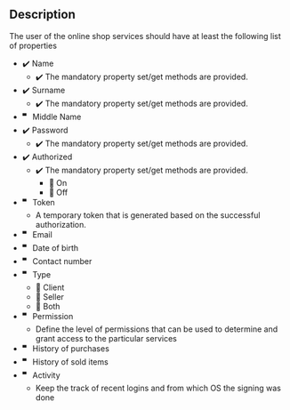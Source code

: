 
## Description
The user of the online shop services should have at least the following list of properties

- ✔️ Name
  - ✔️ The mandatory property set/get methods are provided.
- ✔️ Surname
  - ✔️ The mandatory property set/get methods are provided.
- 🬀 Middle Name
- ✔️ Password
    - ✔️ The mandatory property set/get methods are provided.
- ✔️ Authorized
  - ✔️ The mandatory property set/get methods are provided.
    - 🔘 On
    - 🔘 Off
- 🬀 Token
  - A temporary token that is generated based on the successful authorization.
- 🬀 Email
- 🬀 Date of birth
- 🬀 Contact number
- 🬀 Type
  - 🔘 Client
  - 🔘 Seller
  - 🔘 Both
- 🬀 Permission
  - Define the level of permissions that can be used to determine and grant access to the particular services
- 🬀 History of purchases
- 🬀 History of sold items
- 🬀 Activity
    - Keep the track of recent logins and from which OS the signing was done